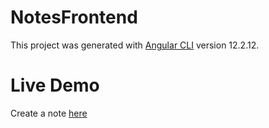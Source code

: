 # NotesFrontend

This project was generated with [Angular CLI](https://github.com/angular/angular-cli) version 12.2.12.

# Live Demo

Create a note [here](evansmutwiri.github.io/notes-frontend/)
